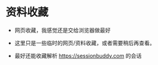 # 资料收藏

- 网页收藏，我感觉还是交给浏览器做最好

- 这里只是一些临时的网页/资料收藏，或者需要稍后再查看。

- 最好还能收藏解析 https://sessionbuddy.com 的会话
